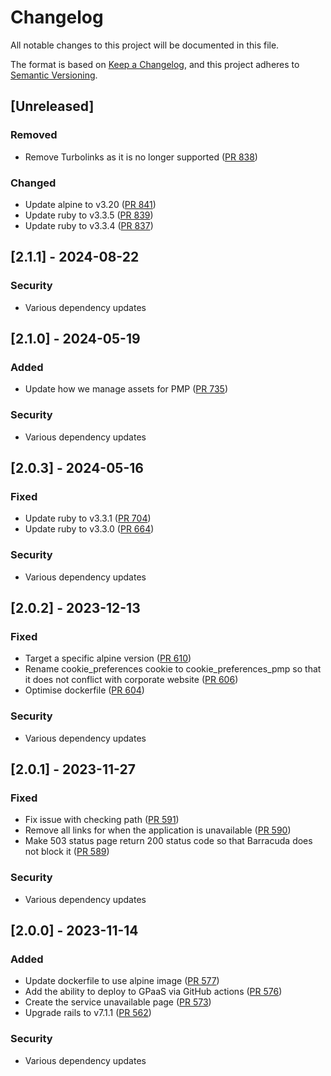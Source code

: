 # Changelog

All notable changes to this project will be documented in this file.

The format is based on [Keep a Changelog](https://keepachangelog.com/en/1.1.0/),
and this project adheres to [Semantic Versioning](https://semver.org/spec/v2.0.0.html).

## [Unreleased]

### Removed

- Remove Turbolinks as it is no longer supported ([PR 838](https://github.com/Crown-Commercial-Service/pmp-idam/pull/838))

### Changed

- Update alpine to v3.20 ([PR 841](https://github.com/Crown-Commercial-Service/pmp-idam/pull/841))
- Update ruby to v3.3.5 ([PR 839](https://github.com/Crown-Commercial-Service/pmp-idam/pull/839))
- Update ruby to v3.3.4 ([PR 837](https://github.com/Crown-Commercial-Service/pmp-idam/pull/837))

## [2.1.1] - 2024-08-22

### Security

- Various dependency updates

## [2.1.0] - 2024-05-19

### Added

- Update how we manage assets for PMP ([PR 735](https://github.com/Crown-Commercial-Service/pmp-idam/pull/735))

### Security

- Various dependency updates

## [2.0.3] - 2024-05-16

### Fixed

- Update ruby to v3.3.1 ([PR 704](https://github.com/Crown-Commercial-Service/pmp-idam/pull/704))
- Update ruby to v3.3.0 ([PR 664](https://github.com/Crown-Commercial-Service/pmp-idam/pull/664))

### Security

- Various dependency updates

## [2.0.2] - 2023-12-13

### Fixed

- Target a specific alpine version ([PR 610](https://github.com/Crown-Commercial-Service/pmp-idam/pull/610))
- Rename cookie_preferences cookie to cookie_preferences_pmp so that it does not conflict with corporate website ([PR 606](https://github.com/Crown-Commercial-Service/pmp-idam/pull/606))
- Optimise dockerfile ([PR 604](https://github.com/Crown-Commercial-Service/pmp-idam/pull/604))

### Security

- Various dependency updates

## [2.0.1] - 2023-11-27

### Fixed

- Fix issue with checking path ([PR 591](https://github.com/Crown-Commercial-Service/pmp-idam/pull/591))
- Remove all links for when the application is unavailable ([PR 590](https://github.com/Crown-Commercial-Service/pmp-idam/pull/590))
- Make 503 status page return 200 status code so that Barracuda does not block it ([PR 589](https://github.com/Crown-Commercial-Service/pmp-idam/pull/589))

### Security

- Various dependency updates

## [2.0.0] - 2023-11-14

### Added

- Update dockerfile to use alpine image ([PR 577](https://github.com/Crown-Commercial-Service/pmp-idam/pull/577))
- Add the ability to deploy to GPaaS via GitHub actions ([PR 576](https://github.com/Crown-Commercial-Service/pmp-idam/pull/576))
- Create the service unavailable page ([PR 573](https://github.com/Crown-Commercial-Service/pmp-idam/pull/573))
- Upgrade rails to v7.1.1 ([PR 562](https://github.com/Crown-Commercial-Service/pmp-idam/pull/562))

### Security

- Various dependency updates
